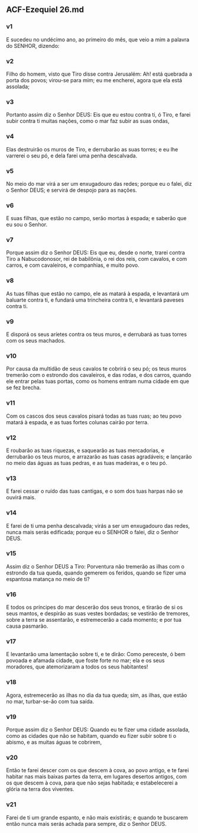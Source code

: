 ## ACF-Ezequiel 26.md
### v1
 E sucedeu no undécimo ano, ao primeiro do mês, que veio a mim a palavra do SENHOR, dizendo:
### v2
 Filho do homem, visto que Tiro disse contra Jerusalém: Ah! está quebrada a porta dos povos; virou-se para mim; eu me encherei, agora que ela está assolada;
### v3
 Portanto assim diz o Senhor DEUS: Eis que eu estou contra ti, ó Tiro, e farei subir contra ti muitas nações, como o mar faz subir as suas ondas,
### v4
 Elas destruirão os muros de Tiro, e derrubarão as suas torres; e eu lhe varrerei o seu pó, e dela farei uma penha descalvada.
### v5
 No meio do mar virá a ser um enxugadouro das redes; porque eu o falei, diz o Senhor DEUS; e servirá de despojo para as nações.
### v6
 E suas filhas, que estão no campo, serão mortas à espada; e saberão que eu sou o Senhor.
### v7
 Porque assim diz o Senhor DEUS: Eis que eu, desde o norte, trarei contra Tiro a Nabucodonosor, rei de babilônia, o rei dos reis, com cavalos, e com carros, e com cavaleiros, e companhias, e muito povo.
### v8
 As tuas filhas que estão no campo, ele as matará à espada, e levantará um baluarte contra ti, e fundará uma trincheira contra ti, e levantará paveses contra ti.
### v9
 E disporá os seus aríetes contra os teus muros, e derrubará as tuas torres com os seus machados.
### v10
 Por causa da multidão de seus cavalos te cobrirá o seu pó; os teus muros tremerão com o estrondo dos cavaleiros, e das rodas, e dos carros, quando ele entrar pelas tuas portas, como os homens entram numa cidade em que se fez brecha.
### v11
 Com os cascos dos seus cavalos pisará todas as tuas ruas; ao teu povo matará à espada, e as tuas fortes colunas cairão por terra.
### v12
 E roubarão as tuas riquezas, e saquearão as tuas mercadorias, e derrubarão os teus muros, e arrazarão as tuas casas agradáveis; e lançarão no meio das águas as tuas pedras, e as tuas madeiras, e o teu pó.
### v13
 E farei cessar o ruído das tuas cantigas, e o som dos tuas harpas não se ouvirá mais.
### v14
 E farei de ti uma penha descalvada; virás a ser um enxugadouro das redes, nunca mais serás edificada; porque eu o SENHOR o falei, diz o Senhor DEUS.
### v15
 Assim diz o Senhor DEUS a Tiro: Porventura não tremerão as ilhas com o estrondo da tua queda, quando gemerem os feridos, quando se fizer uma espantosa matança no meio de ti?
### v16
 E todos os príncipes do mar descerão dos seus tronos, e tirarão de si os seus mantos, e despirão as suas vestes bordadas; se vestirão de tremores, sobre a terra se assentarão, e estremecerão a cada momento; e por tua causa pasmarão.
### v17
 E levantarão uma lamentação sobre ti, e te dirão: Como pereceste, ó bem povoada e afamada cidade, que foste forte no mar; ela e os seus moradores, que atemorizaram a todos os seus habitantes!
### v18
 Agora, estremecerão as ilhas no dia da tua queda; sim, as ilhas, que estão no mar, turbar-se-ão com tua saída.
### v19
 Porque assim diz o Senhor DEUS: Quando eu te fizer uma cidade assolada, como as cidades que não se habitam, quando eu fizer subir sobre ti o abismo, e as muitas águas te cobrirem,
### v20
 Então te farei descer com os que descem à cova, ao povo antigo, e te farei habitar nas mais baixas partes da terra, em lugares desertos antigos, com os que descem à cova, para que não sejas habitada; e estabelecerei a glória na terra dos viventes.
### v21
 Farei de ti um grande espanto, e não mais existirás; e quando te buscarem então nunca mais serás achada para sempre, diz o Senhor DEUS.
